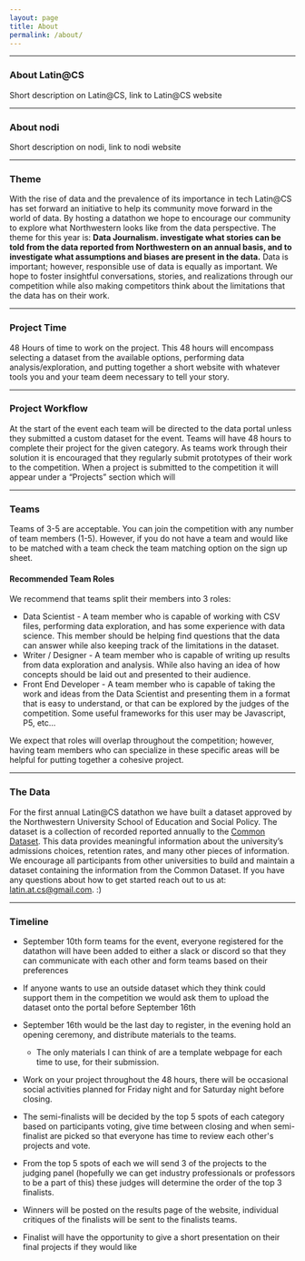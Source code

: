```yaml
---
layout: page
title: About
permalink: /about/
---
```


---

### **About Latin@CS**

Short description on Latin@CS, link to Latin@CS website

---


### **About nodi**

Short description on nodi, link to nodi website

---

### **Theme**
With the rise of data and the prevalence of its importance in tech Latin@CS has set forward an initiative to help its community move forward in the world of data. By hosting a datathon we hope to encourage our community to explore what Northwestern looks like from the data perspective. The theme for this year is:   **Data Journalism. investigate what stories can be told from the data reported from Northwestern on an annual basis, and to investigate what assumptions and biases are present in the data.** Data is important; however, responsible use of data is equally as important. We hope to foster insightful conversations, stories, and realizations through our competition while also making competitors think about the limitations that the data has on their work. 

---

### **Project Time**
48 Hours of time to work on the project. This 48 hours will encompass selecting a dataset from the available options, performing data analysis/exploration, and putting together a short website with whatever tools you and your team deem necessary to tell your story. 

---

### **Project Workflow**
At the start of the event each team will be directed to the data portal unless they submitted a custom dataset for the event. Teams will have 48 hours to complete their project for the given category. As teams work through their solution it is encouraged that they regularly submit prototypes of their work to the competition. When a project is submitted to the competition it will appear under a “Projects” section which will

---

### **Teams**

Teams of 3-5 are acceptable. You can join the competition with any number of team members (1-5). However, if you do not have a team and would like to be matched with a team check the team matching option on the sign up sheet.

#### **Recommended Team Roles**

We recommend that teams split their members into 3 roles:
* Data Scientist - A team member who is capable of working with CSV files, performing data exploration, and has some experience with data science. This member should be helping find questions that the data can answer while also keeping track of the limitations in the dataset. 
* Writer / Designer - A team member who is capable of writing up results from data exploration and analysis. While also having an idea of how concepts should be laid out and presented to their audience.
* Front End Developer - A team member who is capable of taking the work and ideas from the Data Scientist and presenting them in a format that is easy to understand, or that can be explored by the judges of the competition. Some useful frameworks for this user may be Javascript, P5, etc…

We expect that roles will overlap throughout the competition; however, having team members who can specialize in these specific areas will be helpful for putting together a cohesive project.

---

### **The Data**

For the first annual Latin@CS datathon we have built a dataset approved by the Northwestern University School of Education and Social Policy. The dataset is a collection of recorded reported annually to the <a href=”https://commondataset.org/”>Common Dataset</a>. This data provides meaningful information about the university’s admissions choices, retention rates, and many other pieces of information. We encourage all participants from other universities to build and maintain a dataset containing the information from the Common Dataset. If you have any questions about how to get started reach out to us at: latin.at.cs@gmail.com. :)

---

### **Timeline**
* September 10th form teams for the event, everyone registered for the datathon will have been added to either a slack or discord so that they can communicate with each other and form teams based on their preferences


* If anyone wants to use an outside dataset which they think could support them in the competition we would ask them to upload the dataset onto the portal before September 16th


* September 16th would be the last day to register, in the evening hold an opening ceremony, and distribute materials to the teams.
    * The only materials I can think of are a template webpage for each time to use, for their submission. 

* Work on your project throughout the 48 hours, there will be occasional social activities planned for Friday night and for Saturday night before closing.

* The semi-finalists will be decided by the top 5 spots of each category based on participants voting, give time between closing and when semi-finalist are picked so that everyone has time to review each other's projects and vote.

* From the top 5 spots of each we will send 3 of the projects to the judging panel (hopefully we can get industry professionals or professors to be a part of this) these judges will determine the order of the top 3 finalists. 

* Winners will be posted on the results page of the website, individual critiques of the finalists will be sent to the finalists teams.

* Finalist will have the opportunity to give a short presentation on their final projects if they would like

